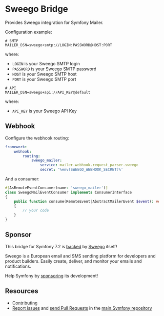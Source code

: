 Sweego Bridge
=============

Provides Sweego integration for Symfony Mailer.

Configuration example:

```env
# SMTP
MAILER_DSN=sweego+smtp://LOGIN:PASSWORD@HOST:PORT
```

where:
 - `LOGIN` is your Sweego SMTP login
 - `PASSWORD` is your Sweego SMTP password
 - `HOST` is your Sweego SMTP host
 - `PORT` is your Sweego SMTP port

```env
# API
MAILER_DSN=sweego+api://API_KEY@default
```

where:
 - `API_KEY` is your Sweego API Key

Webhook
-------

Configure the webhook routing:

```yaml
framework:
    webhook:
        routing:
            sweego_mailer:
                service: mailer.webhook.request_parser.sweego
                secret: '%env(SWEEGO_WEBHOOK_SECRET)%'
```

And a consumer:

```php
#[AsRemoteEventConsumer(name: 'sweego_mailer')]
class SweegoMailEventConsumer implements ConsumerInterface
{
    public function consume(RemoteEvent|AbstractMailerEvent $event): void
    {
        // your code
    }
}
```

Sponsor
-------

This bridge for Symfony 7.2 is [backed][1] by [Sweego][2] itself!

Sweego is a European email and SMS sending platform for developers and product builders.
Easily create, deliver, and monitor your emails and notifications.

Help Symfony by [sponsoring][3] its development!

Resources
---------

 * [Contributing](https://symfony.com/doc/current/contributing/index.html)
 * [Report issues](https://github.com/symfony/symfony/issues) and
   [send Pull Requests](https://github.com/symfony/symfony/pulls)
   in the [main Symfony repository](https://github.com/symfony/symfony)

[1]: https://symfony.com/backers
[2]: https://www.sweego.io/
[3]: https://symfony.com/sponsor
